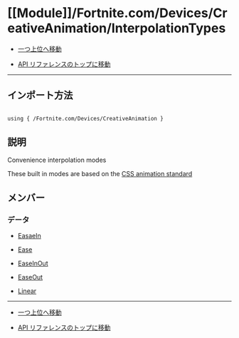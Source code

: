 # [[Module]]/Fortnite.com/Devices/CreativeAnimation/InterpolationTypes

- [一つ上位へ移動](../main.md)

- [API リファレンスのトップに移動](/main.md)

---

## インポート方法

```verse

using { /Fortnite.com/Devices/CreativeAnimation }

```

## 説明

 Convenience interpolation modes

These built in modes are based on the [CSS animation standard](https://www.w3.org/TR/css-easing-1/)

## メンバー

### データ

- [EasaeIn](./D_EasaeIn/main.md)

- [Ease](./D_Ease/main.md)

- [EaseInOut](./D_EaseInOut/main.md)

- [EaseOut](./D_EaseOut/main.md)

- [Linear](./D_Linear/main.md)

---

- [一つ上位へ移動](../main.md)

- [API リファレンスのトップに移動](/main.md)
